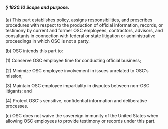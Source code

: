 ##### § 1820.10 Scope and purpose. #####

(a) This part establishes policy, assigns responsibilities, and prescribes procedures with respect to the production of official information, records, or testimony by current and former OSC employees, contractors, advisors, and consultants in connection with federal or state litigation or administrative proceedings in which OSC is not a party.

(b) OSC intends this part to:

(1) Conserve OSC employee time for conducting official business;

(2) Minimize OSC employee involvement in issues unrelated to OSC's mission;

(3) Maintain OSC employee impartiality in disputes between non-OSC litigants; and

(4) Protect OSC's sensitive, confidential information and deliberative processes.

(c) OSC does not waive the sovereign immunity of the United States when allowing OSC employees to provide testimony or records under this part.